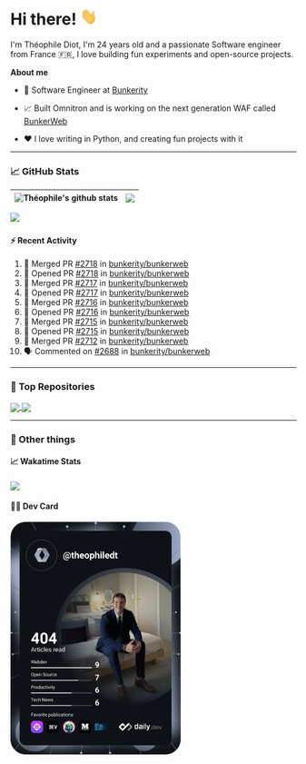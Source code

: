 # Hi there! <img src="./wave.gif" width="30px" height="30px" />

I'm Théophile Diot, I'm 24 years old and a passionate Software engineer from France 🇫🇷, I love building fun experiments and open-source projects.

**About me**

- 💼 Software Engineer at [Bunkerity](https://www.bunkerity.com/)

- 📈 Built Omnitron and is working on the next generation WAF called [BunkerWeb](https://www.bunkerweb.io)

- ❤️ I love writing in Python, and creating fun projects with it

---

### 📈 GitHub Stats

| <img align="center" src="https://github-readme-stats.vercel.app/api?username=TheophileDiot&show_icons=true&include_all_commits=true&theme=algolia&hide_border=true&rank_icon=github" alt="Théophile's github stats" /> | <img align="center" src="https://github-readme-stats.vercel.app/api/top-langs/?username=TheophileDiot&layout=compact&theme=algolia&hide_border=true" /> |
| ---------------------------------------------------------------------------------------------------------------------------------------------------------------------------------------------------------------------- | ------------------------------------------------------------------------------------------------------------------------------------------------------- |

![](https://github-readme-activity-graph.vercel.app/graph?username=TheophileDiot&theme=tokyo-night)

#### :zap: Recent Activity

<!--START_SECTION:activity-->
1. 🎉 Merged PR [#2718](https://github.com/bunkerity/bunkerweb/pull/2718) in [bunkerity/bunkerweb](https://github.com/bunkerity/bunkerweb)
2. 💪 Opened PR [#2718](https://github.com/bunkerity/bunkerweb/pull/2718) in [bunkerity/bunkerweb](https://github.com/bunkerity/bunkerweb)
3. 🎉 Merged PR [#2717](https://github.com/bunkerity/bunkerweb/pull/2717) in [bunkerity/bunkerweb](https://github.com/bunkerity/bunkerweb)
4. 💪 Opened PR [#2717](https://github.com/bunkerity/bunkerweb/pull/2717) in [bunkerity/bunkerweb](https://github.com/bunkerity/bunkerweb)
5. 🎉 Merged PR [#2716](https://github.com/bunkerity/bunkerweb/pull/2716) in [bunkerity/bunkerweb](https://github.com/bunkerity/bunkerweb)
6. 💪 Opened PR [#2716](https://github.com/bunkerity/bunkerweb/pull/2716) in [bunkerity/bunkerweb](https://github.com/bunkerity/bunkerweb)
7. 🎉 Merged PR [#2715](https://github.com/bunkerity/bunkerweb/pull/2715) in [bunkerity/bunkerweb](https://github.com/bunkerity/bunkerweb)
8. 💪 Opened PR [#2715](https://github.com/bunkerity/bunkerweb/pull/2715) in [bunkerity/bunkerweb](https://github.com/bunkerity/bunkerweb)
9. 🎉 Merged PR [#2712](https://github.com/bunkerity/bunkerweb/pull/2712) in [bunkerity/bunkerweb](https://github.com/bunkerity/bunkerweb)
10. 🗣 Commented on [#2688](https://github.com/bunkerity/bunkerweb/issues/2688#issuecomment-3345425745) in [bunkerity/bunkerweb](https://github.com/bunkerity/bunkerweb)
<!--END_SECTION:activity-->

---

### 🔧 Top Repositories

<a href="https://github.com/bunkerity/bunkerweb">
  <img align="center" src="https://github-readme-stats.vercel.app/api/pin/?username=Bunkerity&repo=bunkerweb&theme=algolia" />
</a>
<a href="https://github.com/TheophileDiot/Omnitron">
  <img align="center" src="https://github-readme-stats.vercel.app/api/pin/?username=TheophileDiot&repo=Omnitron&theme=algolia" />
</a>

---

### 🎉 Other things

#### 📈 Wakatime Stats

<a href="https://wakatime.com/@theophile_bunkerity">
  <img align="center" src="https://github-readme-stats.vercel.app/api/wakatime?username=3aa5ce41-c253-43d9-8441-a721e446a45f&layout=compact&theme=algolia" />
</a>

#### 👨‍💻 Dev Card

<a href="https://app.daily.dev/TheophileDt">
  <img src="./devcard.svg" width="300" alt="Théophile Diot's Dev Card"/>
</a>
